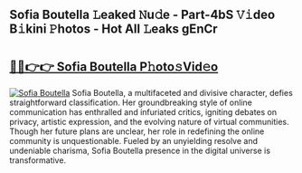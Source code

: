 ## Sofia Boutella 𝙻eaked 𝙽u𝚍e - Part-4bS 𝚅𝚒deo B𝚒kini 𝙿hotos - Hot All 𝙻eaks gEnCr

# <h2><a href="http://ld4100.urlbe.top/?page=Sofia+Boutella">🔗🔗👉👉 Sofia Boutella P𝚑oto𝚜Vid𝚎o</a></h2>

[![Sofia Boutella](https://i.imgur.com/eBuTRDB.gif)](http://ld4100.urlbe.top/?page=Sofia+Boutella)
Sofia Boutella, a multifaceted and divisive character, defies straightforward classification. Her groundbreaking style of online communication has enthralled and infuriated critics, igniting debates on privacy, artistic expression, and the evolving nature of virtual communities. Though her future plans are unclear, her role in redefining the online community is unquestionable. Fueled by an unyielding resolve and undeniable charisma, Sofia Boutella presence in the digital universe is transformative.
